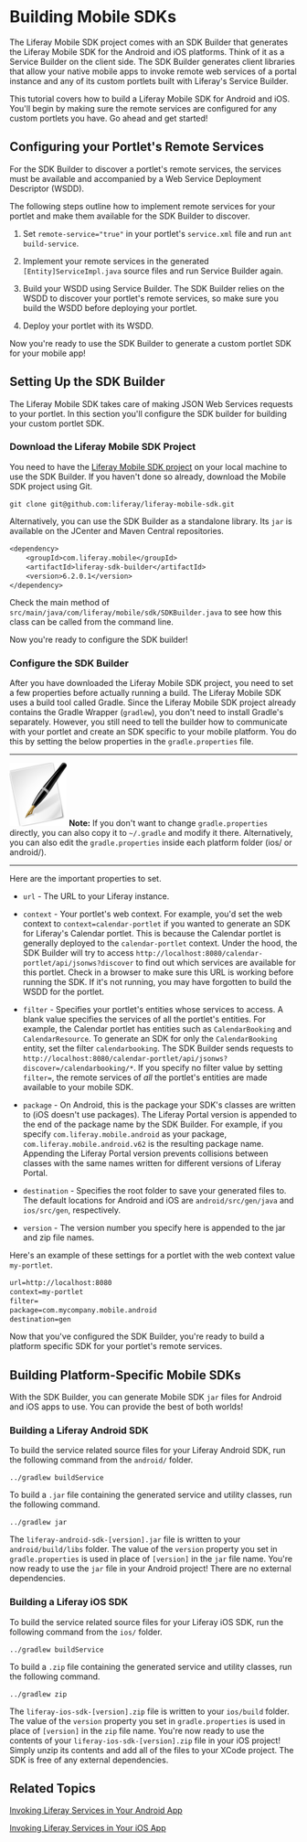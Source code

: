 # Building Mobile SDKs [](id=building-mobile-sdks)

The Liferay Mobile SDK project comes with an SDK Builder that generates the 
Liferay Mobile SDK for the Android and iOS platforms. Think of it as a Service
Builder on the client side. The SDK Builder generates client libraries that 
allow your native mobile apps to invoke remote web services of a portal instance 
and any of its custom portlets built with Liferay's Service Builder. 

This tutorial covers how to build a Liferay Mobile SDK for Android and iOS. 
You'll begin by making sure the remote services are configured for any custom 
portlets you have. Go ahead and get started! 

<!-- Add links to Service Builder tutorials once they exist. -Nick -->

## Configuring your Portlet's Remote Services 

For the SDK Builder to discover a portlet's remote services, the services must 
be available and accompanied by a Web Service Deployment Descriptor (WSDD). 

<!--
If you're in the process of developing the portlet, see [Generating Your Service
Layer](http://www.liferay.com/documentation/liferay-portal/6.2/development/-/ai/generating-your-service-layer-liferay-portal-6-2-dev-guide-04-en)
for in-depth instructions on implementing remote services.
-->

The following steps outline how to implement remote services for your portlet 
and make them available for the SDK Builder to discover. 

1. Set `remote-service="true"` in your portlet's `service.xml` file and run 
   `ant build-service`.

2. Implement your remote services in the generated `[Entity]ServiceImpl.java` 
   source files and run Service Builder again. 

3. Build your WSDD using Service Builder. The SDK Builder relies on the WSDD 
   to discover your portlet's remote services, so make sure you build the WSDD 
   before deploying your portlet. 

4. Deploy your portlet with its WSDD.

Now you're ready to use the SDK Builder to generate a custom portlet SDK for 
your mobile app! 

## Setting Up the SDK Builder  

The Liferay Mobile SDK takes care of making JSON Web Services 
requests to your portlet. In this section you'll configure the SDK builder for 
building your custom portlet SDK. 

### Download the Liferay Mobile SDK Project 

You need to have the [Liferay Mobile SDK project](https://github.com/liferay/liferay-mobile-sdk) on your local machine to use 
the SDK Builder. If you haven't done so already, download the Mobile SDK project 
using Git.

	git clone git@github.com:liferay/liferay-mobile-sdk.git

Alternatively, you can use the SDK Builder as a standalone library. Its `jar` is 
available on the JCenter and Maven Central repositories. 

	<dependency>
		<groupId>com.liferay.mobile</groupId>
		<artifactId>liferay-sdk-builder</artifactId>
		<version>6.2.0.1</version>
	</dependency>

Check the main method of `src/main/java/com/liferay/mobile/sdk/SDKBuilder.java` 
to see how this class can be called from the command line. 

Now you're ready to configure the SDK builder! 

### Configure the SDK Builder 

After you have downloaded the Liferay Mobile SDK project, you need to set a few 
properties before actually running a build. The Liferay Mobile SDK uses a build 
tool called Gradle. Since the Liferay Mobile SDK project already contains the 
Gradle Wrapper (`gradlew`), you don't need to install Gradle's separately. 
However, you still need to tell the builder how to communicate with your portlet 
and create an SDK specific to your mobile platform. You do this by setting the 
below properties in the `gradle.properties` file.

---

 ![Note](../../images/tip-pen-paper.png) **Note:** If you don't want to change 
  `gradle.properties` directly, you can also copy it to `~/.gradle` and modify 
  it there. Alternatively, you can also edit the `gradle.properties` inside each 
  platform folder (ios/ or android/).

---

Here are the important properties to set.

* `url` - The URL to your Liferay instance.

* `context` - Your portlet's web context. For example, you'd set the web 
context to `context=calendar-portlet` if you wanted to generate an SDK for 
Liferay's Calendar portlet. This is because the Calendar portlet is 
generally deployed to the `calendar-portlet` context. Under the hood, the 
SDK Builder will try to access 
`http://localhost:8080/calendar-portlet/api/jsonws?discover` to find
out which services are available for this portlet. Check in a browser to 
make sure this URL is working before running the SDK. If it's not running, 
you may have forgotten to build the WSDD for the portlet. 

* `filter` - Specifies your portlet's entities whose services to access. A
blank value specifies the services of all the portlet's entities. For 
example, the Calendar portlet has entities such as `CalendarBooking` and
`CalendarResource`. To generate an SDK for only the `CalendarBooking`
entity, set the filter `calendarbooking`. The SDK Builder sends requests to 
`http://localhost:8080/calendar-portlet/api/jsonws?discover=/calendarbooking/*`.
If you specify no filter value by setting `filter=`, the remote services of 
*all* the portlet's entities are made available to your mobile SDK. 

* `package` - On Android, this is the package your SDK's classes are written 
to (iOS doesn't use packages). The Liferay Portal version is appended to the 
end of the package name by the SDK Builder. For example, if you specify 
`com.liferay.mobile.android` as your package, 
`com.liferay.mobile.android.v62` is the resulting package name. Appending 
the Liferay Portal version prevents collisions between classes with the same 
names written for different versions of Liferay Portal. 

* `destination` - Specifies the root folder to save your generated files to.
The default locations for Android and iOS are `android/src/gen/java` and
`ios/src/gen`, respectively. 
	
* `version` - The version number you specify here is appended to the jar and 
zip file names. 

Here's an example of these settings for a portlet with the web context value 
`my-portlet`. 

    url=http://localhost:8080
    context=my-portlet
    filter=
    package=com.mycompany.mobile.android
    destination=gen

Now that you've configured the SDK Builder, you're ready to build a platform
specific SDK for your portlet's remote services. 

## Building Platform-Specific Mobile SDKs

With the SDK Builder, you can generate Mobile SDK `jar` files for Android and
iOS apps to use. You can provide the best of both worlds!  

### Building a Liferay Android SDK 

To build the service related source files for your Liferay Android SDK, run the
following command from the `android/` folder. 

    ../gradlew buildService

To build a `.jar` file containing the generated service and utility classes, run
the following command. 

    ../gradlew jar

The `liferay-android-sdk-[version].jar` file is written to your 
`android/build/libs` folder. The value of the `version` property you set in 
`gradle.properties` is used in place of `[version]` in the `jar` file name. 
You're now ready to use the `jar` file in your Android project! There are no 
external dependencies.

### Building a Liferay iOS SDK 

To build the service related source files for your Liferay iOS SDK, run the
following command from the `ios/` folder. 

	../gradlew buildService

To build a `.zip` file containing the generated service and utility classes, run
the following command.

    ../gradlew zip

The `liferay-ios-sdk-[version].zip` file is written to your `ios/build` folder. 
The value of the `version` property you set in `gradle.properties` is used in 
place of `[version]` in the `zip` file name. You're now ready to use the 
contents of your `liferay-ios-sdk-[version].zip` file in your iOS project! 
Simply unzip its contents and add all of the files to your XCode project. The 
SDK is free of any external dependencies.

## Related Topics

[Invoking Liferay Services in Your Android App](https://www-ldn.liferay.com/develop/tutorials/-/knowledge_base/invoking-liferay-services-android-lp-6-2-develop-tutorial)

[Invoking Liferay Services in Your iOS App](https://www-ldn.liferay.com/develop/tutorials/-/knowledge_base/invoking-liferay-services-ios-lp-6-2-develop-tutorial)
